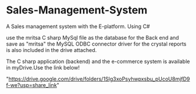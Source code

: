 # Sales-Management-System
A Sales management system with the E-platform. Using C#

use the mritsa C sharp MySql file as the database for the Back end and save as "mritsa"
the MySQL ODBC connector driver for the crystal reports is also included in the drive attached.


The C sharp application (backend) and the e-commerce system is available in myDrive.Use the link below!

"https://drive.google.com/drive/folders/1Slg3xoPsyhwpxsbu_pUcoU8mjfD9f-we?usp=share_link"
